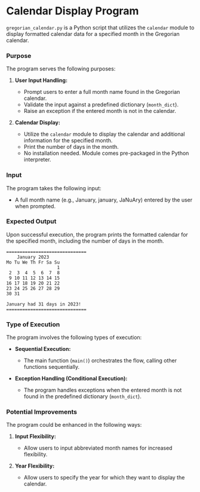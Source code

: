 # Calendar Display Program

`gregorian_calendar.py` is a Python script that utilizes the `calendar` module to display formatted calendar data for a
specified month in the Gregorian calendar.

### Purpose

The program serves the following purposes:

1. **User Input Handling:**
    - Prompt users to enter a full month name found in the Gregorian calendar.
    - Validate the input against a predefined dictionary (`month_dict`).
    - Raise an exception if the entered month is not in the calendar.

2. **Calendar Display:**
    - Utilize the `calendar` module to display the calendar and additional information for the specified month.
    - Print the number of days in the month.
    - No installation needed. Module comes pre-packaged in the Python interpreter. 

### Input

The program takes the following input:

- A full month name (e.g., January, january, JaNuAry) entered by the user when prompted.

### Expected Output

Upon successful execution, the program prints the formatted calendar for the specified month, including the number of
days in the month.

```
==============================
    January 2023
Mo Tu We Th Fr Sa Su
                   1
 2  3  4  5  6  7  8
 9 10 11 12 13 14 15
16 17 18 19 20 21 22
23 24 25 26 27 28 29
30 31

January had 31 days in 2023!
==============================
```

### Type of Execution

The program involves the following types of execution:

- **Sequential Execution:**
    - The main function (`main()`) orchestrates the flow, calling other functions sequentially.

- **Exception Handling (Conditional Execution):**
    - The program handles exceptions when the entered month is not found in the predefined dictionary (`month_dict`).

### Potential Improvements

The program could be enhanced in the following ways:

1. **Input Flexibility:**
    - Allow users to input abbreviated month names for increased flexibility.

2. **Year Flexibility:**
    - Allow users to specify the year for which they want to display the calendar.
